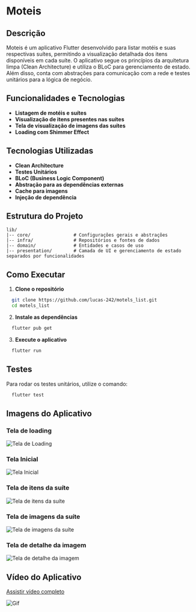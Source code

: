 # Moteis

## Descrição
Moteis é um aplicativo Flutter desenvolvido para listar motéis e suas respectivas suítes, permitindo a visualização detalhada dos itens disponíveis em cada suíte. O aplicativo segue os princípios da arquitetura limpa (Clean Architecture) e utiliza o BLoC para gerenciamento de estado. Além disso, conta com abstrações para comunicação com a rede e testes unitários para a lógica de negócio.

## Funcionalidades e Tecnologias
- **Listagem de motéis e suítes**
- **Visualização de itens presentes nas suítes**
- **Tela de visualização de imagens das suítes**
- **Loading com Shimmer Effect**

## Tecnologias Utilizadas
- **Clean Architecture**
- **Testes Unitários**
- **BLoC (Business Logic Component)**
- **Abstração para as dependências externas**
- **Cache para imagens**
- **Injeção de dependência**

## Estrutura do Projeto
```
lib/
|-- core/                # Configurações gerais e abstrações
|-- infra/               # Repositórios e fontes de dados
|-- domain/              # Entidades e casos de uso
|-- presentation/        # Camada de UI e gerenciamento de estado separados por funcionalidades
```

## Como Executar
1. **Clone o repositório**
```sh
  git clone https://github.com/lucas-242/motels_list.git
  cd motels_list
```
2. **Instale as dependências**
```sh
  flutter pub get
```
3. **Execute o aplicativo**
```sh
  flutter run
```

## Testes
Para rodar os testes unitários, utilize o comando:
```sh
  flutter test
```

## Imagens do Aplicativo

### Tela de loading
![Tela de Loading](assets/images/loading.jpg)

### Tela Inicial
![Tela Inicial](assets/images/lista.jpg)

### Tela de itens da suíte
![Tela de itens da suíte](assets/images/itens_suite.jpg)

### Tela de imagens da suíte
![Tela de imagens da suíte](assets/images/imagens_suite.jpg)

### Tela de detalhe da imagem
![Tela de detalhe da imagem](assets/images/imagem_detalhes.jpg)


## Vídeo do Aplicativo
[Assistir vídeo completo](assets/imagens/app_video.mp4)

![Gif](assets/images/app_video.GIF)